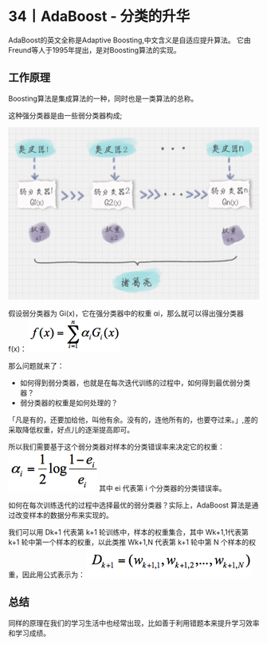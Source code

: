# 34丨AdaBoost - 分类的升华

AdaBoost的英文全称是Adaptive Boosting,中文含义是自适应提升算法。
它由Freund等人于1995年提出，是对Boosting算法的实现。

## 工作原理
Boosting算法是集成算法的一种，同时也是一类算法的总称。

这种强分类器是由一些弱分类器构成;

![avatar](./../images/adaBooost.png)

假设弱分类器为 Gi​(x)，它在强分类器中的权重 αi​，那么就可以得出强分类器 f(x)：
![avatar](./../images/adaBoost01.png)

那么问题就来了：
-   如何得到弱分类器，也就是在每次迭代训练的过程中，如何得到最优弱分类器？
-   弱分类器的权重是如何处理的？

「凡是有的，还要加给他，叫他有余。没有的，连他所有的，也要夺过来。」,差的采取降低权重，好点儿的逐渐提高即可。

所以我们需要基于这个弱分类器对样本的分类错误率来决定它的权重：
![avatar](./../images/adaBoost02.png)
其中 ei​ 代表第 i 个分类器的分类错误率。

如何在每次训练迭代的过程中选择最优的弱分类器？实际上，AdaBoost 算法是通过改变样本的数据分布来实现的。

我们可以用 Dk+1​ 代表第 k+1 轮训练中，样本的权重集合，其中 Wk+1,1​ 代表第 k+1 轮中第一个样本的权重，以此类推 Wk+1,N​ 代表第 k+1 轮中第 N 个样本的权重，因此用公式表示为：
![avatar](./../images/adaBoost03.png)


## 总结
同样的原理在我们的学习生活中也经常出现，比如善于利用错题本来提升学习效率和学习成绩。

